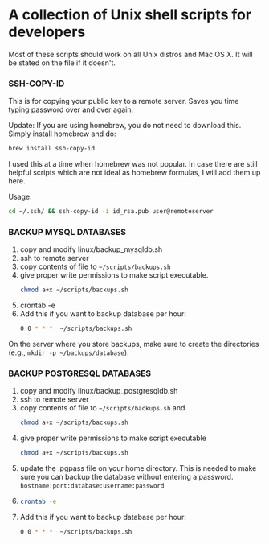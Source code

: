 # A collection of Unix shell scripts for developers

Most of these scripts should work on all Unix distros and Mac OS X. It will be stated on the file if it doesn't.

### SSH-COPY-ID

This is for copying your public key to a remote server. Saves you time typing password over and over again.

Update: If you are using homebrew, you do not need to download this. Simply install homebrew and do:

```bash
brew install ssh-copy-id
```

I used this at a time when homebrew was not popular. In case there are still helpful scripts which are not ideal as homebrew formulas, I will add them up here.

Usage:

```bash
cd ~/.ssh/ && ssh-copy-id -i id_rsa.pub user@remoteserver
```

### BACKUP MYSQL DATABASES

1. copy and modify linux/backup_mysqldb.sh
2. ssh to remote server
3. copy contents of file to `~/scripts/backups.sh`
4. give proper write permissions to make script executable.
   ``` bash
   chmod a+x ~/scripts/backups.sh
   ```
5. crontab -e
6. Add this if you want to backup database per hour:
   ```bash
   0 0 * * *  ~/scripts/backups.sh
   ```

On the server where you store backups, make sure to create the directories (e.g., `mkdir -p ~/backups/database`).

### BACKUP POSTGRESQL DATABASES

1. copy and modify linux/backup_postgresqldb.sh
2. ssh to remote server
3. copy contents of file to `~/scripts/backups.sh` and
   ```bash
   chmod a+x ~/scripts/backups.sh
   ```
4. give proper write permissions to make script executable
   ```bash
   chmod a+x ~/scripts/backups.sh
   ```
5. update the .pgpass file on your home directory. This is needed to make sure you can backup the database without entering a password.
   `hostname:port:database:username:password`
6. ```bash
   crontab -e
   ```
7. Add this if you want to backup database per hour:
   ```bash
   0 0 * * *  ~/scripts/backups.sh
   ```
